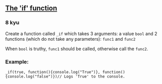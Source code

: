 <h2><a href=https://www.codewars.com/kata/54147087d5c2ebe4f1000805/train/javascript target="_blank">The 'if' function</a></h2><h3>8 kyu</h3><p>Create a function called <code>_if</code> which takes 3 arguments: a  value <code>bool</code> and 2 functions (which do not take any parameters): <code>func1</code> and <code>func2</code></p><p>When <code>bool</code> is truthy, <code>func1</code> should be called, otherwise call the <code>func2</code>.</p><h3 id="example">Example:</h3><pre style="display: none;"><code class="language-coffeescript"><span class="cm-variable">_if</span><span class="cm-punctuation">(</span><span class="cm-atom">true</span><span class="cm-punctuation">,</span> <span class="cm-punctuation">(</span><span class="cm-punctuation">(</span><span class="cm-punctuation">)</span> <span class="cm-operator">-&gt;</span> <span class="cm-variable">console</span><span class="cm-punctuation">.</span><span class="cm-property">log</span> <span class="cm-string">'true'</span><span class="cm-punctuation">)</span><span class="cm-punctuation">,</span> <span class="cm-punctuation">(</span><span class="cm-punctuation">(</span><span class="cm-punctuation">)</span> <span class="cm-operator">-&gt;</span> <span class="cm-variable">console</span><span class="cm-punctuation">.</span><span class="cm-property">log</span> <span class="cm-string">'false'</span><span class="cm-punctuation">)</span><span class="cm-punctuation">)</span><span class="cm-string-2">//</span> <span class="cm-variable">Logs</span> <span class="cm-string">'true'</span> <span class="cm-variable">to</span> <span class="cm-variable">the</span> <span class="cm-variable">console</span><span class="cm-punctuation">.</span></code></pre><pre style="display: none;"><code class="language-c"><span class="cm-type">void</span> <span class="cm-def">the_true</span>(<span class="cm-type">void</span>) { <span class="cm-variable">printf</span>(<span class="cm-string">"true"</span>); }<span class="cm-type">void</span> <span class="cm-def">the_false</span>(<span class="cm-type">void</span>) { <span class="cm-variable">printf</span>(<span class="cm-string">"false"</span>); }<span class="cm-variable">_if</span>(<span class="cm-atom">true</span>, <span class="cm-variable">the_true</span>, <span class="cm-variable">the_false</span>);<span class="cm-comment">/* Logs "true" to the console */</span></code></pre><pre style="display: none;"><code class="language-nasm"><span class="cm-tag">the_true:</span>    <span class="cm-keyword">mov</span> <span class="cm-builtin">rdi</span> .true    <span class="cm-keyword">jmp</span> printf.true:   <span class="cm-tag">db</span>  `true\<span class="cm-number">0</span>`<span class="cm-tag">the_false:</span>    <span class="cm-keyword">mov</span> <span class="cm-builtin">rdi</span>, .false    <span class="cm-keyword">jmp</span> printf.false:  <span class="cm-tag">db</span>  `false\<span class="cm-number">0</span>`<span class="cm-keyword">mov</span> dil, <span class="cm-number">1</span><span class="cm-keyword">mov</span> <span class="cm-builtin">rsi</span>, the_true<span class="cm-keyword">mov</span> <span class="cm-builtin">rdx</span>, the_false<span class="cm-keyword">call</span> _if            <span class="cm-comment">; Logs "true" to the console</span></code></pre><pre style="display: none;"><code class="language-cpp"><span class="cm-type">void</span> <span class="cm-def">TheTrue</span>() { <span class="cm-variable">std::cout</span> <span class="cm-operator">&lt;&lt;</span> <span class="cm-string">"true"</span> }<span class="cm-type">void</span> <span class="cm-def">TheFalse</span>() { <span class="cm-variable">std::cout</span> <span class="cm-operator">&lt;&lt;</span> <span class="cm-string">"false"</span> }<span class="cm-variable">_if</span>(<span class="cm-atom">true</span>, <span class="cm-variable">TheTrue</span>, <span class="cm-variable">TheFalse</span>);<span class="cm-comment">// Logs 'true' to the console.</span></code></pre><pre style="display: none;"><code class="language-csharp"><span class="cm-variable">Kata</span>.<span class="cm-variable">If</span>(<span class="cm-atom">true</span>, () <span class="cm-operator">=&gt;</span> <span class="cm-variable">Console</span>.<span class="cm-variable">WriteLine</span>(<span class="cm-string">"True"</span>), () <span class="cm-operator">=&gt;</span> <span class="cm-variable">Console</span>.<span class="cm-variable">WriteLine</span>(<span class="cm-string">"False"</span>));<span class="cm-comment">// write "True" to console</span></code></pre><pre style="display: none;"><code class="language-elixir"><span class="cm-variable">_if</span>(<span class="cm-keyword">true</span>, <span class="cm-keyword">fn</span> <span class="cm-arrow">-&gt;</span> <span class="cm-tag">IO</span><span class="cm-operator">.</span><span class="cm-property">puts</span> <span class="cm-string">"true"</span> <span class="cm-keyword">end</span>, <span class="cm-keyword">fn</span> <span class="cm-arrow">-&gt;</span> <span class="cm-tag">IO</span><span class="cm-operator">.</span><span class="cm-property">puts</span> <span class="cm-string">"false"</span> <span class="cm-keyword">end</span>)<span class="cm-comment"># prints "true" to the console</span></code></pre><pre style="display: none;"><code class="language-haskell"><span class="cm-variable">main</span> <span class="cm-keyword">=</span> <span class="cm-variable">_if</span> <span class="cm-builtin">True</span> (<span class="cm-builtin">putStrLn</span> <span class="cm-string">"You spoke the truth"</span>) (<span class="cm-builtin">putStrLn</span> <span class="cm-string">"liar"</span>)<span class="cm-comment">-- puts "You spoke the truth" to the console.</span><span class="cm-variable">_if</span> <span class="cm-builtin">False</span> <span class="cm-string">"Hello"</span> <span class="cm-string">"Goodbye"</span> <span class="cm-comment">-- "Goodbye"</span></code></pre><pre><code class="language-javascript"><span class="cm-variable">_if</span>(<span class="cm-atom">true</span>, <span class="cm-keyword">function</span>(){<span class="cm-variable">console</span>.<span class="cm-property">log</span>(<span class="cm-string">"True"</span>)}, <span class="cm-keyword">function</span>(){<span class="cm-variable">console</span>.<span class="cm-property">log</span>(<span class="cm-string">"false"</span>)})<span class="cm-comment">// Logs 'True' to the console.</span></code></pre><pre style="display: none;"><code class="language-ruby"><span class="cm-variable">_if</span>(<span class="cm-keyword">true</span>, <span class="cm-keyword">proc</span>{<span class="cm-variable">puts</span> <span class="cm-string">"True"</span>}, <span class="cm-keyword">proc</span>{<span class="cm-variable">puts</span> <span class="cm-string">"False"</span>})<span class="cm-comment"># Logs 'True' to the console.</span></code></pre><pre style="display: none;"><code class="language-python"><span class="cm-keyword">def</span> <span class="cm-def">truthy</span>():   <span class="cm-builtin">print</span>(<span class="cm-string">"True"</span>)  <span class="cm-keyword">def</span> <span class="cm-def">falsey</span>():   <span class="cm-builtin">print</span>(<span class="cm-string">"False"</span>)  <span class="cm-variable">_if</span>(<span class="cm-keyword">True</span>, <span class="cm-variable">truthy</span>, <span class="cm-variable">falsey</span>)<span class="cm-comment"># prints 'True' to the console</span></code></pre><pre style="display: none;"><code class="language-rust"><span class="cm-variable">_if</span>(<span class="cm-builtin">true</span>, || <span class="cm-variable-3">println!</span>(<span class="cm-string">"</span><span class="cm-string">true</span><span class="cm-string">"</span>), || <span class="cm-variable-3">println!</span>(<span class="cm-string">"</span><span class="cm-string">false</span><span class="cm-string">"</span>))# <span class="cm-variable">prints</span> <span class="cm-string">"</span><span class="cm-string">true</span><span class="cm-string">"</span> <span class="cm-variable">to</span> <span class="cm-variable">the</span> <span class="cm-variable">console</span></code></pre><pre style="display: none;"><code class="language-lua"><span class="cm-variable">kata._if</span>(<span class="cm-keyword">true</span>, <span class="cm-keyword">function</span>() <span class="cm-builtin">print</span>(<span class="cm-string">"true"</span>) <span class="cm-keyword">end</span>, <span class="cm-keyword">function</span>() <span class="cm-builtin">print</span>(<span class="cm-string">"false"</span>) <span class="cm-keyword">end</span>)<span class="cm-comment">-- prints "true" to the console</span></code></pre><pre style="display: none;"><code class="language-java"><span class="cm-variable">Kata</span>.<span class="cm-variable">_if</span>(<span class="cm-atom">true</span>, () <span class="cm-operator">-&gt;</span> <span class="cm-variable">System</span>.<span class="cm-variable">out</span>.<span class="cm-variable">println</span>(<span class="cm-string">"true"</span>), () <span class="cm-operator">-&gt;</span> <span class="cm-variable">System</span>.<span class="cm-variable">out</span>.<span class="cm-variable">println</span>(<span class="cm-string">"false"</span>));<span class="cm-comment">// prints "true" to the System out.</span></code></pre>